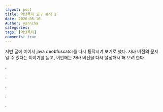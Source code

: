 ```yaml
---
layout: post
title: 역난독화 도구 분석 2
date: 2020-05-16
Author: yarncha
categories:
tags: [역난독화]
comments: true
---
```


  저번 글에 이어서 java deobfuscator를 다시 동작시켜 보기로 했다. 자바 버전의 문제일 수 있다는 이야기를 듣고, 이번에는 자바 버전을 다시 설정해서 해 보려 한다.


.

.

.

.

.
